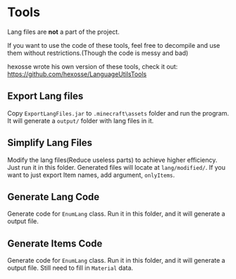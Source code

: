 Tools
=================

Lang files are **not** a part of the project.

If you want to use the code of these tools, feel free to decompile and use  them without restrictions.(Though the code is messy and bad)

hexosse wrote his own version of these tools, check it out: https://github.com/hexosse/LanguageUtilsTools


## Export Lang files

Copy `ExportLangFiles.jar` to `.minecraft\assets` folder and run the program. It will generate a `output/` folder with lang files in it.

## Simplify Lang Files

Modify the lang files(Reduce useless parts) to achieve higher efficiency. Just run it in this folder. Generated files will locate at `lang/modified/`. If you want to just export Item names, add argument, `onlyItems`.

## Generate Lang Code

Generate code for `EnumLang` class. Run it in this folder, and it will generate a output file.

## Generate Items Code

Generate code for `EnumLang` class. Run it in this folder, and it will generate a output file. Still need to fill in `Material` data.